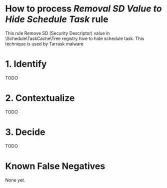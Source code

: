 # How to process *Removal SD Value to Hide Schedule Task* rule
This rule Remove SD (Security Descriptor) value in \Schedule\TaskCache\Tree registry hive to hide schedule task. This technique is used by Tarrask malware

# 1. Identify
TODO

# 2. Contextualize
TODO

# 3. Decide
TODO

# Known False Negatives
None yet.
